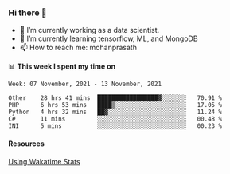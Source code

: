 ### Hi there 👋

- 🔭 I’m currently working as a data scientist.
- 🌱 I’m currently learning tensorflow, ML, and MongoDB
- 📫 How to reach me: mohanprasath

📊 **This week I spent my time on**
<!--START_SECTION:waka-->
```text
Week: 07 November, 2021 - 13 November, 2021

Other    28 hrs 41 mins  █████████████████▓░░░░░░░   70.91 % 
PHP      6 hrs 53 mins   ████▒░░░░░░░░░░░░░░░░░░░░   17.05 % 
Python   4 hrs 32 mins   ██▓░░░░░░░░░░░░░░░░░░░░░░   11.24 % 
C#       11 mins         ░░░░░░░░░░░░░░░░░░░░░░░░░   00.48 % 
INI      5 mins          ░░░░░░░░░░░░░░░░░░░░░░░░░   00.23 % 
```
<!--END_SECTION:waka-->

#### Resources
[Using Wakatime Stats](https://github.com/marketplace/actions/waka-readme)
